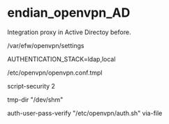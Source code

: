 # endian_openvpn_AD

Integration proxy in Active Directoy before.

/var/efw/openvpn/settings

AUTHENTICATION_STACK=ldap,local

/etc/openvpn/openvpn.conf.tmpl

script-security 2

tmp-dir "/dev/shm"

auth-user-pass-verify "/etc/openvpn/auth.sh" via-file
